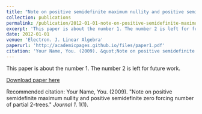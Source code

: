 ```yaml
---
title: "Note on positive semidefinite maximum nullity and positive semidefinite zero forcing number of partial 2-trees"
collection: publications
permalink: /publication/2012-01-01-note-on-positive-semidefinite-maximum-nullity-and-positive-semidefinite-zero-forcing-number-of-partial-2-trees
excerpt: 'This paper is about the number 1. The number 2 is left for future work.'
date: 2012-01-01
venue: 'Electron. J. Linear Algebra'
paperurl: 'http://academicpages.github.io/files/paper1.pdf'
citation: 'Your Name, You. (2009). &quot;Note on positive semidefinite maximum nullity and positive semidefinite zero forcing number of partial 2-trees.&quot; <i>Journal 1</i>. 1(1).'
---
```

This paper is about the number 1. The number 2 is left for future work.

[Download paper here](http://academicpages.github.io/files/paper1.pdf)

Recommended citation: Your Name, You. (2009). "Note on positive semidefinite maximum nullity and positive semidefinite zero forcing number of partial 2-trees." <i>Journal 1</i>. 1(1).
